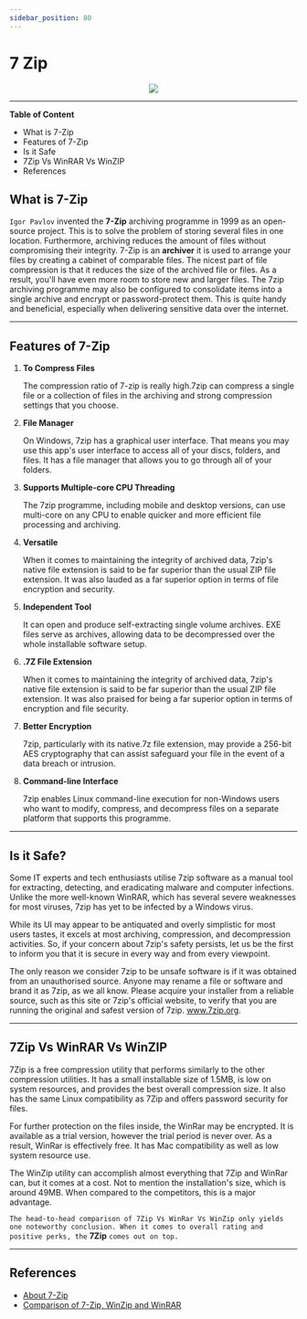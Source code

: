 ```yaml
---
sidebar_position: 80
---
```


# 7 Zip

<p align="center">
  <img  src="https://www.file-extensions.org/imgs/articles/2/193/7zip-logo.png"/>
</p>

---

**Table of Content**

* What is 7-Zip
* Features of 7-Zip
* Is it Safe
* 7Zip Vs WinRAR Vs WinZIP
* References


## What is 7-Zip
`Igor Pavlov` invented the **7-Zip** archiving programme in 1999 as an open-source project. This is to solve the problem of storing several files in one location. Furthermore, archiving reduces the amount of files without compromising their integrity.
7-Zip is an **archiver** it is used to arrange your files by creating a cabinet of comparable files. The nicest part of file compression is that it reduces the size of the archived file or files. As a result, you'll have even more room to store new and larger files. The 7zip archiving programme may also be configured to consolidate items into a single archive and encrypt or password-protect them. This is quite handy and beneficial, especially when delivering sensitive data over the internet.


---
## Features of 7-Zip
 1. **To Compress Files** 

     The compression ratio of 7-zip is really high.7zip can compress a single file or a collection of files in the archiving and strong compression settings that you choose.

 2. **File Manager**
     
     On Windows, 7zip has a graphical user interface. That means you may use this app's user interface to access all of your discs, folders, and files. It has a file manager that allows you to go through all of your folders.

 3. **Supports Multiple-core CPU Threading**
     
     The 7zip programme, including mobile and desktop versions, can use multi-core on any CPU to enable quicker and more efficient file processing and archiving.

 4. **Versatile**

     When it comes to maintaining the integrity of archived data, 7zip's native file extension is said to be far superior than the usual ZIP file extension. It was also lauded as a far superior option in terms of file encryption and security.

 5. **Independent Tool**
   
    It can open and produce self-extracting single volume archives. EXE files serve as archives, allowing data to be decompressed over the whole installable software setup.

 6. **.7Z File Extension**
    
    When it comes to maintaining the integrity of archived data, 7zip's native file extension is said to be far superior than the usual ZIP file extension. It was also praised for being a far superior option in terms of encryption and file security.

 7. **Better Encryption**
    
    7zip, particularly with its native.7z file extension, may provide a 256-bit AES cryptography that can assist safeguard your file in the event of a data breach or intrusion.

 8. **Command-line Interface**
  
    7zip enables Linux command-line execution for non-Windows users who want to modify, compress, and decompress files on a separate platform that supports this programme.

---
## Is it Safe?

Some IT experts and tech enthusiasts utilise 7zip software as a manual tool for extracting, detecting, and eradicating malware and computer infections. Unlike the more well-known WinRAR, which has several severe weaknesses for most viruses, 7zip has yet to be infected by a Windows virus.

While its UI may appear to be antiquated and overly simplistic for most users tastes, it excels at most archiving, compression, and decompression activities. So, if your concern about 7zip's safety persists, let us be the first to inform you that it is secure in every way and from every viewpoint.

The only reason we consider 7zip to be unsafe software is if it was obtained from an unauthorised source. Anyone may rename a file or software and brand it as 7zip, as we all know. Please acquire your installer from a reliable source, such as this site or 7zip's official website, to verify that you are running the original and safest version of 7zip. www.7zip.org.

---

##  7Zip Vs WinRAR Vs WinZIP

7Zip is a free compression utility that performs similarly to the other compression utilities. It has a small installable size of 1.5MB, is low on system resources, and provides the best overall compression size. It also has the same Linux compatibility as 7Zip and offers password security for files.

For further protection on the files inside, the WinRar may be encrypted. It is available as a trial version, however the trial period is never over. As a result, WinRar is effectively free. It has Mac compatibility as well as low system resource use.

The WinZip utility can accomplish almost everything that 7Zip and WinRar can, but it comes at a cost. Not to mention the installation's size, which is around 49MB. When compared to the competitors, this is a major advantage.

`The head-to-head comparison of 7Zip Vs WinRar Vs WinZip only yields one noteworthy conclusion. When it comes to overall rating and positive perks, the` **7Zip** `comes out on top.`

---
## References
* [About 7-Zip](https://7ziphelp.com/)
* [Comparison of 7-Zip, WinZip and WinRAR](https://7ziphelp.com/7zip-vs-winrar-vs-winzip)
    
